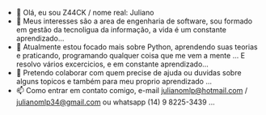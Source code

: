- 👋 Olá, eu sou Z44CK / nome real: Juliano
- 👀 Meus interesses são a area de engenharia de software, sou formado em gestão da tecnoligua da informação, a vida é um constante aprendizado...
- 🌱 Atualmente estou focado mais sobre Python, aprendendo suas teorias e praticando, programando qualquer coisa que me vem a mente ...
E resolvo vários excercicios, e em constante aprendizado...
- 💞️ Pretendo colaborar com quem precise de ajuda ou duvidas sobre alguns topicos e também para meu proprio aprendizado ...
- 📫 Como entrar em contato comigo, e-mail julianomlp@hotmail.com / julianomlp34@gmail.com ou whatsapp (14) 9 8225-3439 ...
<!---
Z44CK/Z44CK Também estou procurando por uma primeira oportunidade como dev, possuo conhecimentos em C++, más atualmente migrando totalmente focado em Python 🐍.
--->
